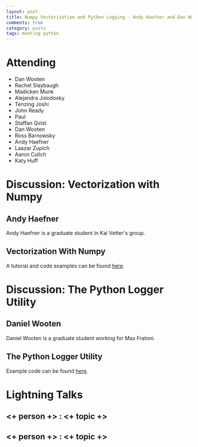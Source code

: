 ```yaml
---
layout: post
title: Numpy Vectorization and Python Logging - Andy Haefner and Dan Wooten
comments: true
category: posts
tags: meeting python
---
```



# Attending

- Dan Wooten
- Rachel Slaybaugh
- Madicken Munk
- Alejandra Jolodosky
- Tenzing Joshi
- John Ready 
- Paul 
- Staffan Qvist
- Dan Wooten
- Ross Barnowsky
- Andy Haefner
- Laazar Zupich
- Aaron Culich
- Katy Huff


# Discussion: Vectorization with Numpy

## Andy Haefner 

Andy Haefner is a graduate student in Kai Vetter's group.

## Vectorization With Numpy

A tutorial and code examples can be found 
[here](https://github.com/thehackerwithin/berkeley/tree/master/numpyVectorization).

# Discussion: The Python Logger Utility

## Daniel Wooten

Daniel Wooten is a graduate student working for Max Fratoni.

## The Python Logger Utility

Example code can be found 
[here](https://github.com/thehackerwithin/berkeley/tree/master/python_logger).



# Lightning Talks 

## <+ person +> : <+ topic +>

## <+ person +> : <+ topic +>


